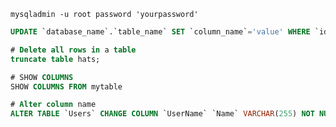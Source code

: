 `mysqladmin -u root password 'yourpassword'`

```SQL
UPDATE `database_name`.`table_name` SET `column_name`='value' WHERE `id`='1';

# Delete all rows in a table
truncate table hats;

# SHOW COLUMNS
SHOW COLUMNS FROM mytable

# Alter column name
ALTER TABLE `Users` CHANGE COLUMN `UserName` `Name` VARCHAR(255) NOT NULL;
```
